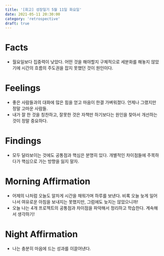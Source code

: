 ```yaml
---
title: '[회고] 성장일기 5월 11일 화요일'
date: 2021-05-11 20:30:00
category: 'retrospective'
draft: true
---
```

# Facts
- 월요일보다 집중력이 낮았다. 어떤 것을 해야할지 구체적으로 세분화를 해놓지 않았기에 시간의 흐름의 주도권을 잡지 못했던 것이 원인이다.

# Feelings
- 좋은 사람들과의 대화에 많은 힘을 얻고 마음이 한결 가벼워졌다. 언제나 그랬지만 정말 고마운 사람들.
- 내가 잘 한 것을 칭찬하고, 잘못한 것은 자책만 하기보다는 원인을 찾아서 개선하는 것이 정말 중요하다.

# Findings
- 모두 달라보이는 것에도 공통점과 핵심은 분명히 있다. 개별적인 차이점들에 주목하다가 핵심으로 가는 방향을 잃지 말자.

# Morning Affirmation
- 어제의 나처럼 오늘도 알차게 시간을 채워가며 하루를 보낸다. 비록 오늘 늦게 일어나서 여유로운 아침을 보내지는 못했지만, 그럼에도 늦지는 않았으니까!
- 오늘 나는 4개 프로젝트의 공통점과 차이점을 파악해서 정리하고 학습한다. 계속해서 생각하기!

# Night Affirmation
- 나는 충분히 마음에 드는 성과를 이끌어낸다.
